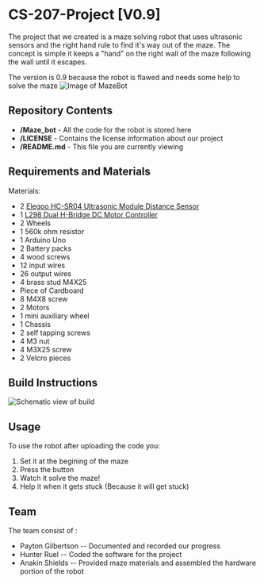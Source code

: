 # CS-207-Project [V0.9]

The project that we created is a maze solving robot that uses ultrasonic sensors and the right hand rule to find it's way out of the maze. The concept is simple it keeps a "hand" on the  right wall of the maze following the wall until it escapes.

The version is 0.9 because the robot is flawed and needs some help to solve the maze
![Image of MazeBot](https://i.paste.pics/13e393408e2848efce610b80ff6fa6bc.png)
## Repository Contents
* **/Maze_bot** - All the code for the robot is stored here
* **/LICENSE** - Contains the license information about our project
* **/README.md** - This file you are currently viewing

## Requirements and Materials
Materials:
* 2 [Elegoo HC-SR04 Ultrasonic Module Distance Sensor](https://www.amazon.ca/HC-SR04-Ultrasonic-Distance-Arduino-MEGA2560/dp/B01COSN7O6/ref=sr_1_1_sspa?gclid=CjwKCAiAlajvBRB_EiwA4vAqiNk4YvvqUO1W8obdTxusWyVGJBnw2RUI0lSbgF4GSl8YswyILgqYthoCFPsQAvD_BwE&hvadid=208458042154&hvdev=c&hvlocphy=1002787&hvnetw=g&hvpos=1t1&hvqmt=e&hvrand=11458302815760331903&hvtargid=kwd-297793696298&hydadcr=1505_9454478&keywords=ultrasonic+sensor&qid=1575688739&sr=8-1-spons&psc=1&spLa=ZW5jcnlwdGVkUXVhbGlmaWVyPUEyRkFaOFY0N0lLVVlEJmVuY3J5cHRlZElkPUEwMDQyODM5MkdKMEFKR1E3SVNPWiZlbmNyeXB0ZWRBZElkPUEwMzg2MDM4NTFOVU1UWVdTNjNDJndpZGdldE5hbWU9c3BfYXRmJmFjdGlvbj1jbGlja1JlZGlyZWN0JmRvTm90TG9nQ2xpY2s9dHJ1ZQ==)
* 1 [L298 Dual H-Bridge DC Motor Controller](https://www.robotshop.com/jp/en/l298-dual-h-bridge-dc-motor-controller.html?gclid=CjwKCAiAlajvBRB_EiwA4vAqiEaBQ2N2FE2s5LCr-lTssxaZbM05ozGSAUqC4Fg_S5OuXcYWIMhs8hoCRToQAvD_BwE)
* 2 Wheels
* 1 560k ohm resistor
* 1 Arduino Uno
* 2 Battery packs
* 4 wood screws
* 12 input wires
* 26 output wires
* 4 brass stud M4X25
* Piece of Cardboard
* 8 M4X8 screw
* 2 Motors
* 1 mini auxiliary wheel
* 1 Chassis
* 2 self tapping screws
* 4 M3 nut
* 4 M3X25 screw
* 2 Velcro pieces
## Build Instructions

![Schematic view of build](https://i.paste.pics/744a374b79d33c62b994b6f75df019f7.png)

## Usage
To use the robot after uploading the code you:
1. Set it at the begining of the maze
2. Press the button
3. Watch it solve the maze!
4. Help it when it gets stuck (Because it will get stuck)
## Team
The team consist of :
* Payton Gilbertson -- Documented and recorded our progress
* Hunter Ruel -- Coded the software for the project
* Anakin Shields -- Provided maze materials and assembled the hardware portion of the robot
